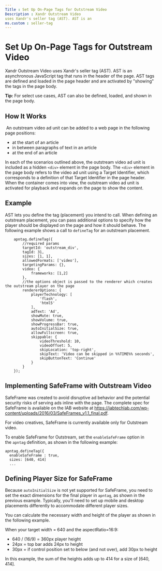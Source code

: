 ```yaml
---
Title : Set Up On-Page Tags for Outstream Video
Description : Xandr Outstream Video
uses Xandr's seller tag (AST). AST is an
ms.custom : seller-tag
---
```



# Set Up On-Page Tags for Outstream Video



Xandr Outstream Video
uses Xandr's seller tag (AST). AST is an
asynchronous JavaScript tag that runs in the header of the page. AST
tags are defined and loaded in the page header and are activated by
"showing" the tags in the page body.



<b>Tip:</b> For select use cases, AST can also
be defined, loaded, and shown in the page body.





## How It Works

 An outstream video ad unit can be added to a web page in the following
page positions:

- at the start of an article
- in between paragraphs of text in an article
- at the end of an article

In each of the scenarios outlined above, the outstream video ad unit is
included as a hidden `<div>` element in the page body.
The `<div>` element in the page body refers to the video ad unit using
a Target Identifier, which corresponds to a definition of that Target
Identifier in the page header. When the container comes into view, the
outstream video ad unit is activated for playback and expands on the
page to show the content.





## Example

AST lets you define the tag (placement) you intend to call. When
defining an outstream placement, you can pass additional options to
specify how the player should be displayed on the page and how it should
behave. The following example shows a call to `defineTag` for an
outstream placement.

``` pre
    apntag.defineTag({
        //required params
        targetId: 'outstream_div',
        tagId: 31,
        sizes: [1, 1],
        allowedFormats: ['video'],
        targetingParams: {},
        video: {
            frameworks: [1,2]
        },
        //the options object is passed to the renderer which creates the outstream player on the page
        rendererOptions: {
            playerTechnology: [
                'flash',
                'html5'
            ],
            adText: 'Ad',
            showMute: true,
            showVolume: true,
            showProgressBar: true,
            autoInitialSize: true,
            allowFullscreen: true,
            skippable: {
                videoThreshold: 10,
                videoOffset: 5,
                skipLocation: 'top-right',
                skipText: 'Video can be skipped in %%TIME%% seconds',
                skipButtonText: 'Continue'
            }
        }
    });
```





## Implementing SafeFrame with Outstream Video

SafeFrame was created to avoid disruptive ad behavior and the potential
security risks of serving ads inline with the page. The complete spec
for SafeFrame is available on the IAB website at <a
href="https://iabtechlab.com/wp-content/uploads/2016/03/SafeFrames_v1.1_final.pdf"
class="xref"
target="_blank">https://iabtechlab.com/wp-content/uploads/2016/03/SafeFrames_v1.1_final.pdf</a>.

For video creatives, SafeFrame is currently available only for Outstream
video.

To enable SafeFrame for Outstream, set the `enableSafeFrame` option in
the `apntag` definition, as shown in the following example:

``` pre
apntag.defineTag({
  enableSafeFrame : true,
  sizes: [640, 414]
  ...
```





## Defining Player Size for SafeFrame

Because `autoInitialSize` is not yet supported for SafeFrame, you need
to set the exact dimensions for the final player in `apntag`, as shown
in the previous example. Typically, you'll need to set up mobile and
desktop placements differently to accommodate different player sizes.

You can calculate the necessary width and height of the player as shown
in the following example.



When your target width = 640 and the aspectRatio=16:9:

- 640 / (16/9) = 360px player height
- 24px = top bar adds 24px to height
- 30px = if control position set to below (and not over), add 30px to
  height

In this example, the sum of the heights adds up to 414 for a size of
\[640, 414\].








